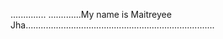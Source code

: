 .............. .............My name is Maitreyee Jha...........................................................................
